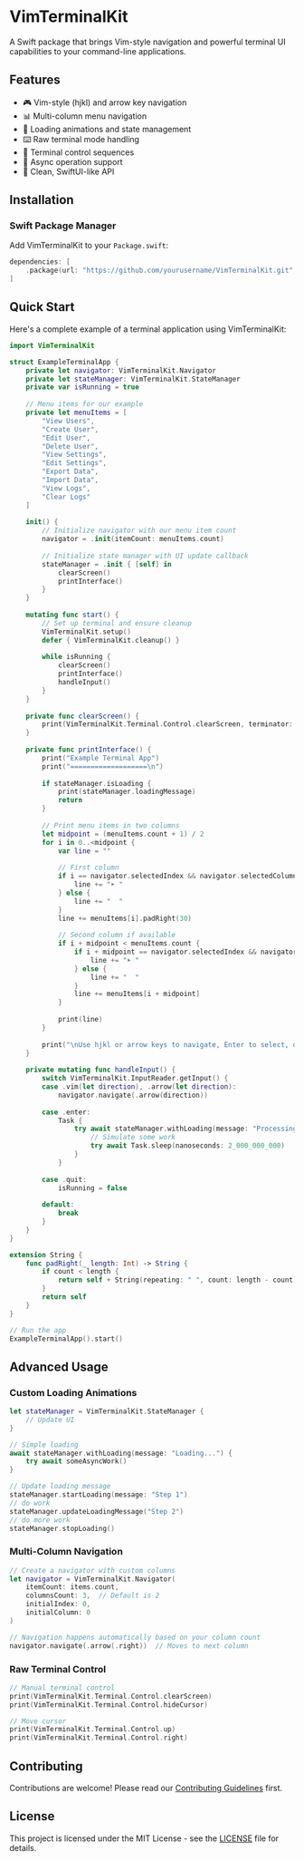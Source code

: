 # VimTerminalKit

A Swift package that brings Vim-style navigation and powerful terminal UI capabilities to your command-line applications.

## Features

- 🎮 Vim-style (hjkl) and arrow key navigation
- 📊 Multi-column menu navigation
- 🔄 Loading animations and state management
- ⌨️ Raw terminal mode handling
- 🎨 Terminal control sequences
- 🔧 Async operation support
- 📱 Clean, SwiftUI-like API

## Installation

### Swift Package Manager

Add VimTerminalKit to your `Package.swift`:

```swift
dependencies: [
    .package(url: "https://github.com/yourusername/VimTerminalKit.git", from: "1.0.0")
]
```

## Quick Start

Here's a complete example of a terminal application using VimTerminalKit:

```swift
import VimTerminalKit

struct ExampleTerminalApp {
    private let navigator: VimTerminalKit.Navigator
    private let stateManager: VimTerminalKit.StateManager
    private var isRunning = true
    
    // Menu items for our example
    private let menuItems = [
        "View Users",
        "Create User",
        "Edit User",
        "Delete User",
        "View Settings",
        "Edit Settings",
        "Export Data",
        "Import Data",
        "View Logs",
        "Clear Logs"
    ]
    
    init() {
        // Initialize navigator with our menu item count
        navigator = .init(itemCount: menuItems.count)
        
        // Initialize state manager with UI update callback
        stateManager = .init { [self] in
            clearScreen()
            printInterface()
        }
    }
    
    mutating func start() {
        // Set up terminal and ensure cleanup
        VimTerminalKit.setup()
        defer { VimTerminalKit.cleanup() }
        
        while isRunning {
            clearScreen()
            printInterface()
            handleInput()
        }
    }
    
    private func clearScreen() {
        print(VimTerminalKit.Terminal.Control.clearScreen, terminator: "")
    }
    
    private func printInterface() {
        print("Example Terminal App")
        print("===================\n")
        
        if stateManager.isLoading {
            print(stateManager.loadingMessage)
            return
        }
        
        // Print menu items in two columns
        let midpoint = (menuItems.count + 1) / 2
        for i in 0..<midpoint {
            var line = ""
            
            // First column
            if i == navigator.selectedIndex && navigator.selectedColumn == 0 {
                line += "➤ "
            } else {
                line += "  "
            }
            line += menuItems[i].padRight(30)
            
            // Second column if available
            if i + midpoint < menuItems.count {
                if i + midpoint == navigator.selectedIndex && navigator.selectedColumn == 1 {
                    line += "➤ "
                } else {
                    line += "  "
                }
                line += menuItems[i + midpoint]
            }
            
            print(line)
        }
        
        print("\nUse hjkl or arrow keys to navigate, Enter to select, q to quit")
    }
    
    private mutating func handleInput() {
        switch VimTerminalKit.InputReader.getInput() {
        case .vim(let direction), .arrow(let direction):
            navigator.navigate(.arrow(direction))
            
        case .enter:
            Task {
                try await stateManager.withLoading(message: "Processing \(menuItems[navigator.selectedIndex])...") {
                    // Simulate some work
                    try await Task.sleep(nanoseconds: 2_000_000_000)
                }
            }
            
        case .quit:
            isRunning = false
            
        default:
            break
        }
    }
}

extension String {
    func padRight(_ length: Int) -> String {
        if count < length {
            return self + String(repeating: " ", count: length - count)
        }
        return self
    }
}

// Run the app
ExampleTerminalApp().start()
```

## Advanced Usage

### Custom Loading Animations

```swift
let stateManager = VimTerminalKit.StateManager { 
    // Update UI
}

// Simple loading
await stateManager.withLoading(message: "Loading...") {
    try await someAsyncWork()
}

// Update loading message
stateManager.startLoading(message: "Step 1")
// do work
stateManager.updateLoadingMessage("Step 2")
// do more work
stateManager.stopLoading()
```

### Multi-Column Navigation

```swift
// Create a navigator with custom columns
let navigator = VimTerminalKit.Navigator(
    itemCount: items.count,
    columnsCount: 3,  // Default is 2
    initialIndex: 0,
    initialColumn: 0
)

// Navigation happens automatically based on your column count
navigator.navigate(.arrow(.right))  // Moves to next column
```

### Raw Terminal Control

```swift
// Manual terminal control
print(VimTerminalKit.Terminal.Control.clearScreen)
print(VimTerminalKit.Terminal.Control.hideCursor)

// Move cursor
print(VimTerminalKit.Terminal.Control.up)
print(VimTerminalKit.Terminal.Control.right)
```

## Contributing

Contributions are welcome! Please read our [Contributing Guidelines](CONTRIBUTING.md) first.

## License

This project is licensed under the MIT License - see the [LICENSE](LICENSE) file for details.